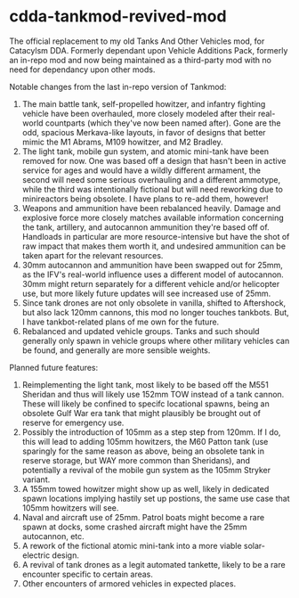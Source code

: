 # cdda-tankmod-revived-mod

The official replacement to my old Tanks And Other Vehicles mod, for Catacylsm DDA. Formerly dependant upon Vehicle Additions Pack, formerly an in-repo mod and now being maintained as a third-party mod with no need for dependancy upon other mods.

Notable changes from the last in-repo version of Tankmod:
1. The main battle tank, self-propelled howitzer, and infantry fighting vehicle have been overhauled, more closely modeled after their real-world countparts (which they've now been named after). Gone are the odd, spacious Merkava-like layouts, in favor of designs that better mimic the M1 Abrams, M109 howitzer, and M2 Bradley.
2. The light tank, mobile gun system, and atomic mini-tank have been removed for now. One was based off a design that hasn't been in active service for ages and would have a wildly different armament, the second will need some serious overhauling and a different ammotype, while the third was intentionally fictional but will need reworking due to minireactors being obsolete. I have plans to re-add them, however!
3. Weapons and ammunition have been rebalanced heavily. Damage and explosive force more closely matches available information concerning the tank, artillery, and autocannon ammunition they're based off of. Handloads in particular are more resource-intensive but have the shot of raw impact that makes them worth it, and undesired ammunition can be taken apart for the relevant resources.
4. 30mm autocannon and ammunition have been swapped out for 25mm, as the IFV's real-world influence uses a different model of autocannon. 30mm might return separately for a different vehicle and/or helicopter use, but more likely future updates will see increased use of 25mm.
5. Since tank drones are not only obsolete in vanilla, shifted to Aftershock, but also lack 120mm cannons, this mod no longer touches tankbots. But, I have tankbot-related plans of me own for the future.
6. Rebalanced and updated vehicle groups. Tanks and such should generally only spawn in vehicle groups where other military vehicles can be found, and generally are more sensible weights.

Planned future features:
1. Reimplementing the light tank, most likely to be based off the M551 Sheridan and thus will likely use 152mm TOW instead of a tank cannon. These will likely be confined to specifc locational spawns, being an obsolete Gulf War era tank that might plausibly be brought out of reserve for emergency use.
2. Possibly the introduction of 105mm as a step step from 120mm. If I do, this will lead to adding 105mm howitzers, the M60 Patton tank (use sparingly for the same reason as above, being an obsolete tank in reserve storage, but WAY more common than Sheridans), and potentially a revival of the mobile gun system as the 105mm Stryker variant.
3. A 155mm towed howitzer might show up as well, likely in dedicated spawn locations implying hastily set up postions, the same use case that 105mm howitzers will see.
4. Naval and aircraft use of 25mm. Patrol boats might become a rare spawn at docks, some crashed aircraft might have the 25mm autocannon, etc.
5. A rework of the fictional atomic mini-tank into a more viable solar-electric design.
6. A revival of tank drones as a legit automated tankette, likely to be a rare encounter specific to certain areas.
7. Other encounters of armored vehicles in expected places.
